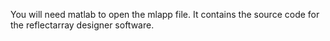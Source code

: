 You will need matlab to open the mlapp file. It contains the source code for the reflectarray designer software.

